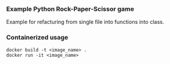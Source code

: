 ### Example Python Rock-Paper-Scissor game

Example for refacturing from single file into functions into class.

### Containerized usage

```
docker build -t <image_name> .
docker run -it <image_name>
```
